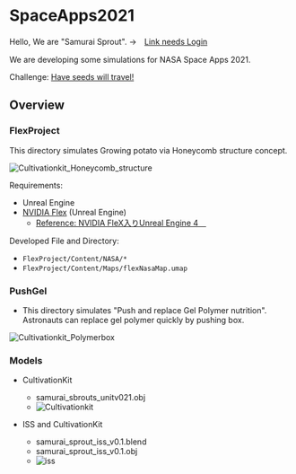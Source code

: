 # SpaceApps2021

Hello, We are "Samurai Sprout". →　[Link needs Login](https://2021.spaceappschallenge.org/challenges/statements/have-seeds-will-travel/teams/samurai-sprouts/project)

We are developing some simulations for NASA Space Apps 2021.

Challenge: [Have seeds will travel!](https://2021.spaceappschallenge.org/challenges/statements/have-seeds-will-travel/details)

## Overview

### FlexProject

This directory simulates Growing potato via Honeycomb structure concept.

![Cultivationkit_Honeycomb_structure](https://user-images.githubusercontent.com/8992781/135751537-eaf72ca4-07c9-4152-8391-74184b73077b.png)

Requirements:
  - Unreal Engine
  - [NVIDIA Flex](https://developer.nvidia.com/flex) (Unreal Engine)
    - [Reference: NVIDIA FleX入りUnreal Engine 4　
](https://kurotori4423.hatenablog.com/entry/2017/07/21/014621)

Developed File and Directory: 
  - `FlexProject/Content/NASA/*`
  - `FlexProject/Content/Maps/flexNasaMap.umap`

### PushGel

- This directory simulates "Push and replace Gel Polymer nutrition". Astronauts can replace gel polymer quickly by pushing box.

![Cultivationkit_Polymerbox](https://user-images.githubusercontent.com/8992781/135751545-863124e4-402e-41de-b563-1d683b27b24a.png)


### Models

- CultivationKit
  - samurai_sbrouts_unitv021.obj
  - ![Cultivationkit](https://user-images.githubusercontent.com/8992781/135751641-6c5f9f90-3298-4781-aef1-2f91d2e76288.png)

- ISS and CultivationKit
  - samurai_sprout_iss_v0.1.blend
  - samurai_sprout_iss_v0.1.obj
  - ![iss](https://user-images.githubusercontent.com/8992781/135751647-ef2ba8fd-77ed-4fba-8a31-03433f168d12.png)


